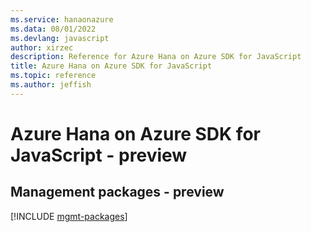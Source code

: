 ```yaml
---
ms.service: hanaonazure
ms.data: 08/01/2022
ms.devlang: javascript
author: xirzec
description: Reference for Azure Hana on Azure SDK for JavaScript
title: Azure Hana on Azure SDK for JavaScript
ms.topic: reference
ms.author: jeffish
---
```

# Azure Hana on Azure SDK for JavaScript - preview

## Management packages - preview
[!INCLUDE [mgmt-packages](hana-on-azure-mgmt-index.md)]
